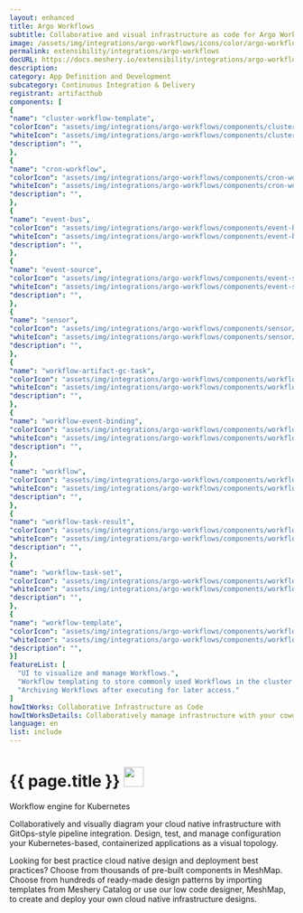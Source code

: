 ```yaml
---
layout: enhanced
title: Argo Workflows
subtitle: Collaborative and visual infrastructure as code for Argo Workflows
image: /assets/img/integrations/argo-workflows/icons/color/argo-workflows-color.svg
permalink: extensibility/integrations/argo-workflows
docURL: https://docs.meshery.io/extensibility/integrations/argo-workflows
description: 
category: App Definition and Development
subcategory: Continuous Integration & Delivery
registrant: artifacthub
components: [
{
"name": "cluster-workflow-template",
"colorIcon": "assets/img/integrations/argo-workflows/components/cluster-workflow-template/icons/color/cluster-workflow-template-color.svg",
"whiteIcon": "assets/img/integrations/argo-workflows/components/cluster-workflow-template/icons/white/cluster-workflow-template-white.svg",
"description": "",
},
{
"name": "cron-workflow",
"colorIcon": "assets/img/integrations/argo-workflows/components/cron-workflow/icons/color/cron-workflow-color.svg",
"whiteIcon": "assets/img/integrations/argo-workflows/components/cron-workflow/icons/white/cron-workflow-white.svg",
"description": "",
},
{
"name": "event-bus",
"colorIcon": "assets/img/integrations/argo-workflows/components/event-bus/icons/color/event-bus-color.svg",
"whiteIcon": "assets/img/integrations/argo-workflows/components/event-bus/icons/white/event-bus-white.svg",
"description": "",
},
{
"name": "event-source",
"colorIcon": "assets/img/integrations/argo-workflows/components/event-source/icons/color/event-source-color.svg",
"whiteIcon": "assets/img/integrations/argo-workflows/components/event-source/icons/white/event-source-white.svg",
"description": "",
},
{
"name": "sensor",
"colorIcon": "assets/img/integrations/argo-workflows/components/sensor/icons/color/sensor-color.svg",
"whiteIcon": "assets/img/integrations/argo-workflows/components/sensor/icons/white/sensor-white.svg",
"description": "",
},
{
"name": "workflow-artifact-gc-task",
"colorIcon": "assets/img/integrations/argo-workflows/components/workflow-artifact-gc-task/icons/color/workflow-artifact-gc-task-color.svg",
"whiteIcon": "assets/img/integrations/argo-workflows/components/workflow-artifact-gc-task/icons/white/workflow-artifact-gc-task-white.svg",
"description": "",
},
{
"name": "workflow-event-binding",
"colorIcon": "assets/img/integrations/argo-workflows/components/workflow-event-binding/icons/color/workflow-event-binding-color.svg",
"whiteIcon": "assets/img/integrations/argo-workflows/components/workflow-event-binding/icons/white/workflow-event-binding-white.svg",
"description": "",
},
{
"name": "workflow",
"colorIcon": "assets/img/integrations/argo-workflows/components/workflow/icons/color/workflow-color.svg",
"whiteIcon": "assets/img/integrations/argo-workflows/components/workflow/icons/white/workflow-white.svg",
"description": "",
},
{
"name": "workflow-task-result",
"colorIcon": "assets/img/integrations/argo-workflows/components/workflow-task-result/icons/color/workflow-task-result-color.svg",
"whiteIcon": "assets/img/integrations/argo-workflows/components/workflow-task-result/icons/white/workflow-task-result-white.svg",
"description": "",
},
{
"name": "workflow-task-set",
"colorIcon": "assets/img/integrations/argo-workflows/components/workflow-task-set/icons/color/workflow-task-set-color.svg",
"whiteIcon": "assets/img/integrations/argo-workflows/components/workflow-task-set/icons/white/workflow-task-set-white.svg",
"description": "",
},
{
"name": "workflow-template",
"colorIcon": "assets/img/integrations/argo-workflows/components/workflow-template/icons/color/workflow-template-color.svg",
"whiteIcon": "assets/img/integrations/argo-workflows/components/workflow-template/icons/white/workflow-template-white.svg",
"description": "",
}]
featureList: [
  "UI to visualize and manage Workflows.",
  "Workflow templating to store commonly used Workflows in the cluster.",
  "Archiving Workflows after executing for later access."
]
howItWorks: Collaborative Infrastructure as Code
howItWorksDetails: Collaboratively manage infrastructure with your coworkers synchronously sharing the same designs.
language: en
list: include
---
```

<h1>{{ page.title }} <img src="{{ page.image }}" style="width: 35px; height: 35px;" /></h1>

<p>
Workflow engine for Kubernetes
</p>
<p>
    Collaboratively and visually diagram your cloud native infrastructure with GitOps-style pipeline integration. Design, test, and manage configuration your Kubernetes-based, containerized applications as a visual topology.
</p>
<p>
    Looking for best practice cloud native design and deployment best practices? Choose from thousands of pre-built components in MeshMap. Choose from hundreds of ready-made design patterns by importing templates from Meshery Catalog or use our low code designer, MeshMap, to create and deploy your own cloud native infrastructure designs.
</p>
